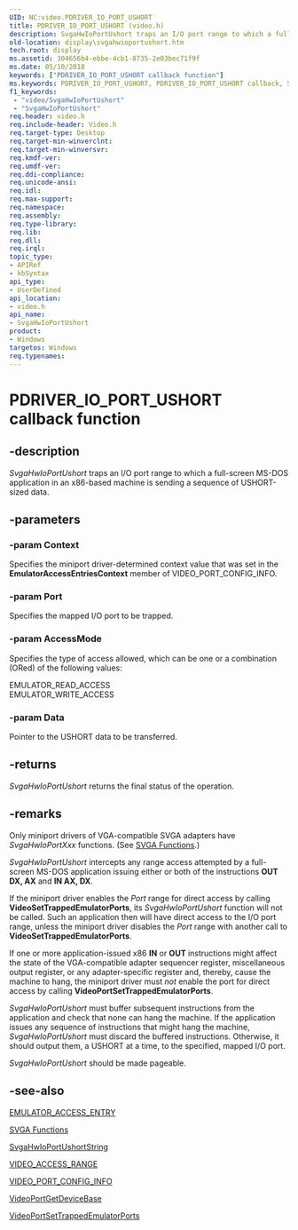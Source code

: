 ```yaml
---
UID: NC:video.PDRIVER_IO_PORT_USHORT
title: PDRIVER_IO_PORT_USHORT (video.h)
description: SvgaHwIoPortUshort traps an I/O port range to which a full-screen MS-DOS application in an x86-based machine is sending a sequence of USHORT-sized data.
old-location: display\svgahwioportushort.htm
tech.root: display
ms.assetid: 304656b4-ebbe-4cb1-8735-2e03bec71f9f
ms.date: 05/10/2018
keywords: ["PDRIVER_IO_PORT_USHORT callback function"]
ms.keywords: PDRIVER_IO_PORT_USHORT, PDRIVER_IO_PORT_USHORT callback, SvgaHwIoPortUshort, SvgaHwIoPortUshort callback function [Display Devices], VideoMiniport_Functions_756e549c-fadc-49ae-b356-c94893809e01.xml, display.svgahwioportushort, video/SvgaHwIoPortUshort
f1_keywords:
 - "video/SvgaHwIoPortUshort"
 - "SvgaHwIoPortUshort"
req.header: video.h
req.include-header: Video.h
req.target-type: Desktop
req.target-min-winverclnt: 
req.target-min-winversvr: 
req.kmdf-ver: 
req.umdf-ver: 
req.ddi-compliance: 
req.unicode-ansi: 
req.idl: 
req.max-support: 
req.namespace: 
req.assembly: 
req.type-library: 
req.lib: 
req.dll: 
req.irql: 
topic_type:
- APIRef
- kbSyntax
api_type:
- UserDefined
api_location:
- video.h
api_name:
- SvgaHwIoPortUshort
product:
- Windows
targetos: Windows
req.typenames: 
---
```


# PDRIVER_IO_PORT_USHORT callback function


## -description


<i>SvgaHwIoPortUshort</i> traps an I/O port range to which a full-screen MS-DOS application in an x86-based machine is sending a sequence of USHORT-sized data.


## -parameters




### -param Context

Specifies the miniport driver-determined context value that was set in the <b>EmulatorAccessEntriesContext</b> member of VIDEO_PORT_CONFIG_INFO.


### -param Port

Specifies the mapped I/O port to be trapped.


### -param AccessMode

Specifies the type of access allowed, which can be one or a combination (ORed) of the following values:


<dl>
<dt>EMULATOR_READ_ACCESS</dt>
<dt>EMULATOR_WRITE_ACCESS</dt>
</dl>



### -param Data

Pointer to the USHORT data to be transferred.


## -returns



<i>SvgaHwIoPortUshort</i> returns the final status of the operation.




## -remarks



Only miniport drivers of VGA-compatible SVGA adapters have <i>SvgaHwIoPortXxx</i> functions. (See <a href="https://docs.microsoft.com/windows-hardware/drivers/ddi/index">SVGA Functions</a>.)

<i>SvgaHwIoPortUshort</i> intercepts any range access attempted by a full-screen MS-DOS application issuing either or both of the instructions <b>OUT DX, AX</b> and <b>IN AX, DX</b>.

If the miniport driver enables the <i>Port</i> range for direct access by calling <b>VideoSetTrappedEmulatorPorts</b>, its <i>SvgaHwIoPortUshort</i> function will not be called. Such an application then will have direct access to the I/O port range, unless the miniport driver disables the <i>Port</i> range with another call to <b>VideoSetTrappedEmulatorPorts</b>.

If one or more application-issued x86 <b>IN</b> or <b>OUT</b> instructions might affect the state of the VGA-compatible adapter sequencer register, miscellaneous output register, or any adapter-specific register and, thereby, cause the machine to hang, the miniport driver must <i>not</i> enable the port for direct access by calling <b>VideoPortSetTrappedEmulatorPorts</b>.

<i>SvgaHwIoPortUshort</i> must buffer subsequent instructions from the application and check that none can hang the machine. If the application issues any sequence of instructions that might hang the machine, <i>SvgaHwIoPortUshort</i> must discard the buffered instructions. Otherwise, it should output them, a USHORT at a time, to the specified, mapped I/O port.

<i>SvgaHwIoPortUshort</i> should be made pageable.




## -see-also




<a href="https://docs.microsoft.com/windows-hardware/drivers/ddi/miniport/ns-miniport-_emulator_access_entry">EMULATOR_ACCESS_ENTRY</a>



<a href="https://docs.microsoft.com/windows-hardware/drivers/ddi/index">SVGA Functions</a>



<a href="https://docs.microsoft.com/windows-hardware/drivers/ddi/video/nc-video-pdriver_io_port_ushort_string">SvgaHwIoPortUshortString</a>



<a href="https://docs.microsoft.com/windows-hardware/drivers/ddi/video/ns-video-_video_access_range">VIDEO_ACCESS_RANGE</a>



<a href="https://docs.microsoft.com/windows-hardware/drivers/ddi/video/ns-video-_video_port_config_info">VIDEO_PORT_CONFIG_INFO</a>



<a href="https://docs.microsoft.com/windows-hardware/drivers/ddi/video/nf-video-videoportgetdevicebase">VideoPortGetDeviceBase</a>



<a href="https://docs.microsoft.com/windows-hardware/drivers/ddi/video/nf-video-videoportsettrappedemulatorports">VideoPortSetTrappedEmulatorPorts</a>
 

 

